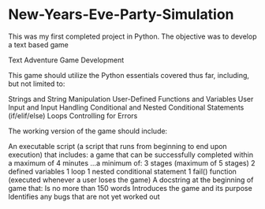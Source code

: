 # New-Years-Eve-Party-Simulation
This was my first completed project in Python. The objective was to develop a text based game 

Text Adventure Game Development

This game should utilize the Python essentials covered thus far, including, but not limited to:

Strings and String Manipulation
User-Defined Functions and Variables
User Input and Input Handling
Conditional and Nested Conditional Statements (if/elif/else)
Loops
Controlling for Errors

The working version of the game should include:

An executable script (a script that runs from beginning to end upon execution) that includes:
a game that can be successfully completed within a maximum of 4 minutes
…a minimum of:
3 stages (maximum of 5 stages)
2 defined variables
1 loop
1 nested conditional statement
1 fail() function (executed whenever a user loses the game)
A docstring at the beginning of game that:
Is no more than 150 words
Introduces the game and its purpose
Identifies any bugs that are not yet worked out
